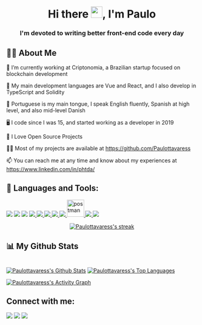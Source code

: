 <h1 align="center">Hi there <img src="https://raw.githubusercontent.com/MartinHeinz/MartinHeinz/master/wave.gif" width="30px">, I'm Paulo</h1>
<h3 align="center"> I'm devoted to writing better front-end code every day</h3>

## 🙋‍♂️ About Me

💼 I’m currently working at Criptonomia, a Brazilian startup focused on blockchain development

:beginner: My main development languages are Vue and React, and I also develop in TypeScript and Solidity

:mega: Portuguese is my main tongue, I speak English fluently, Spanish at high level, and also mid-level Danish

:desktop_computer: I code since I was 15, and started working as a developer in 2019

💖 I Love Open Source Projects

👨‍💻 Most of my projects are available at https://github.com/Paulottavaress

📫 You can reach me at any time and know about my experiences at https://www.linkedin.com/in/phtda/ 

## 🚀 Languages and Tools:

<p align="left"> 
    <a href="https://icons8.com/icon/rY6agKizO9eb/vue-js"><img src="https://img.icons8.com/color/48/000000/vue-js.png"/></a>
    <a href="https://icons8.com/icon/coFje4JDyijL/vuetify"><img src="https://img.icons8.com/windows/32/000000/vuetify.png"/></a>
    <a href="https://icons8.com/icon/uJM6fQYqDaZK/typescript"><img src="https://img.icons8.com/color/48/000000/typescript.png"/></a>
    <a href="https://reactjs.org/" target="_blank"> <img src="https://img.icons8.com/color/48/000000/react-native.png"/> </a>
    <a href="https://developer.mozilla.org/en-US/docs/Web/JavaScript" target="_blank"> <img src="https://img.icons8.com/color/48/000000/javascript.png"/> </a> 
    <a href="https://www.w3.org/html/" target="_blank"> <img src="https://img.icons8.com/color/48/000000/html-5.png"/> </a> 
    <a href="https://www.w3schools.com/css/" target="_blank"> <img src="https://img.icons8.com/color/48/000000/css3.png"/> </a> 
    <a href="https://getbootstrap.com" target="_blank"> <img src="https://img.icons8.com/color/48/000000/bootstrap.png"/> </a> 
    <a href="https://postman.com" target="_blank"> <img src="https://www.vectorlogo.zone/logos/getpostman/getpostman-icon.svg" alt="postman" width="45" height="45"/> </a>   
    <a href="https://git-scm.com/" target="_blank"> <img src="https://img.icons8.com/color/48/000000/git.png"/> </a> 
    <a href="https://redux.js.org" target="_blank"> <img src="https://img.icons8.com/color/48/000000/redux.png"/> </a>
</p>

<p align="center">
    <a href="https://github.com/SubhamRaoniar28/github-readme-streak-stats">
        <img title="🔥 Get streak stats for your profile at git.io/streak-stats" alt="Paulottavaress's streak" src="https://github-readme-streak-stats.herokuapp.com/?user=Paulottavaress&theme=black-ice&hide_border=true&stroke=0000&background=060A0CD0"/>
    </a>
</p>

## 📊 My Github Stats

  <br/>
    <a href="https://github.com/SubhamRaoniar28/github-readme-stats"><img alt="Paulottavaress's Github Stats" src="https://github-readme-stats.vercel.app/api?username=Paulottavaress&show_icons=true&count_private=true&theme=react&hide_border=true&bg_color=0D1117" /></a>
  <a href="https://github.com/SubhamRaoniar28/github-readme-stats"><img alt="Paulottavaress's Top Languages" src="https://github-readme-stats.vercel.app/api/top-langs/?username=Paulottavaress&langs_count=8&count_private=true&layout=compact&theme=react&hide_border=true&bg_color=0D1117" /></a>
  <br/>

<a href="https://github.com/SubhamRaoniar28/github-readme-activity-graph"><img alt="Paulottavaress's Activity Graph" src="https://activity-graph.herokuapp.com/graph?username=Paulottavaress&bg_color=0D1117&color=5BCDEC&line=5BCDEC&point=FFFFFF&hide_border=true" /></a>

## Connect with me:
<p align="left">

<a href = "https://www.linkedin.com/in/phtda/"><img src="https://img.icons8.com/fluent/48/000000/linkedin.png"/></a>
<a href = "https://www.instagram.com/paulottavaress/"><img src="https://img.icons8.com/fluent/48/000000/instagram-new.png"/></a>
<a href = "https://www.facebook.com/paulo.tavares.0909/"><img src="https://img.icons8.com/color/48/000000/facebook-new.png"/></a>

</p>
